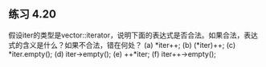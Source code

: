 ## 练习 4.20
假设iter的类型是vector<string>::iterator，说明下面的表达式是否合法。如果合法，表达式的含义是什么？如果不合法，错在何处？
(a) *iter++;
(b) (*iter)++;
(c) *iter.empty();
(d) iter->empty();
(e) ++*iter;
(f) iter++->empty();

